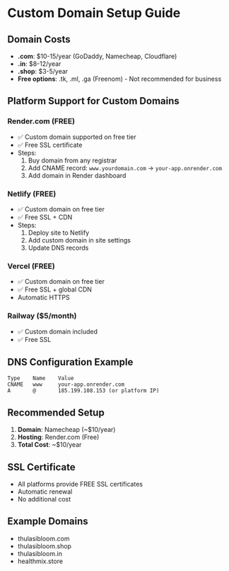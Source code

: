 # Custom Domain Setup Guide

## Domain Costs
- **.com**: $10-15/year (GoDaddy, Namecheap, Cloudflare)
- **.in**: $8-12/year
- **.shop**: $3-5/year
- **Free options**: .tk, .ml, .ga (Freenom) - Not recommended for business

## Platform Support for Custom Domains

### Render.com (FREE)
- ✅ Custom domain supported on free tier
- ✅ Free SSL certificate
- Steps:
  1. Buy domain from any registrar
  2. Add CNAME record: `www.yourdomain.com` → `your-app.onrender.com`
  3. Add domain in Render dashboard

### Netlify (FREE)
- ✅ Custom domain on free tier
- ✅ Free SSL + CDN
- Steps:
  1. Deploy site to Netlify
  2. Add custom domain in site settings
  3. Update DNS records

### Vercel (FREE)
- ✅ Custom domain on free tier
- ✅ Free SSL + global CDN
- Automatic HTTPS

### Railway ($5/month)
- ✅ Custom domain included
- ✅ Free SSL

## DNS Configuration Example
```
Type    Name    Value
CNAME   www     your-app.onrender.com
A       @       185.199.108.153 (or platform IP)
```

## Recommended Setup
1. **Domain**: Namecheap (~$10/year)
2. **Hosting**: Render.com (Free)
3. **Total Cost**: ~$10/year

## SSL Certificate
- All platforms provide FREE SSL certificates
- Automatic renewal
- No additional cost

## Example Domains
- thulasibloom.com
- thulasibloom.shop
- thulasibloom.in
- healthmix.store